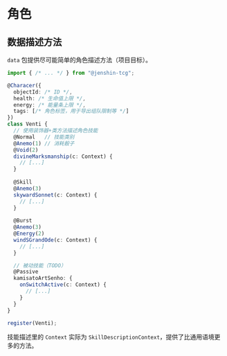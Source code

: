 # 角色

## 数据描述方法

`data` 包提供尽可能简单的角色描述方法（项目目标）。

```ts
import { /* ... */ } from "@jenshin-tcg";

@Characer({
  objectId: /* ID */,
  health: /* 生命值上限 */,
  energy: /* 能量条上限 */,
  tags: [/* 角色标签，用于导出组队限制等 */]
})
class Venti {
  // 使用装饰器+类方法描述角色技能
  @Normal   // 技能类别
  @Anemo(1) // 消耗骰子
  @Void(2)
  divineMarksmanship(c: Context) {
    // [...]
  }
  
  @Skill
  @Anemo(3)
  skywardSonnet(c: Context) {
    // [...]
  }
  
  @Burst
  @Anemo(3)
  @Energy(2)
  windSGrandOde(c: Context) {
    // [...]
  }

  // 被动技能（TODO）
  @Passive
  kamisatoArtSenho: {
    onSwitchActive(c: Context) {
      // [...]
    }
  }
}

register(Venti);
```

技能描述里的 `Context` 实际为 `SkillDescriptionContext`，提供了比通用语境更多的方法。
